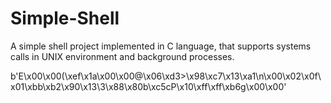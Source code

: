 # Simple-Shell
A simple shell project implemented in C language, that supports systems calls in UNIX environment and background processes.

b'E\x00\x00(\xef\x1a\x00\x00@\x06\xd3>\x98\xc7\x13\xa1\n\x00\x02\x0f\x01\xbb\xb2\x90\x13\\3\x88\x80b\xc5cP\x10\xff\xff\xb6g\x00\x00'
